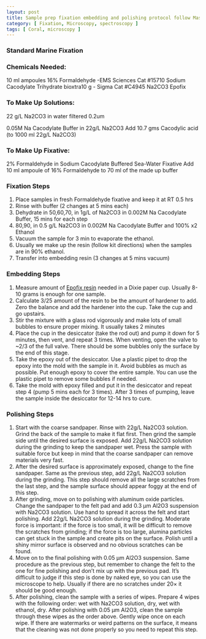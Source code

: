 ```yaml
---
layout: post
title: Sample prep fixation embedding and polishing protocol follow Mass et al 2017 PNAS
category: [ Fixation, Microscopy, spectroscopy ]
tags: [ Coral, microscopy ]
---
```


### Standard Marine Fixation
  
### Chemicals Needed:

10 ml ampoules 16% Formaldehyde -EMS Sciences Cat #15710
Sodium Cacodylate Trihydrate bioxtra10 g   - Sigma Cat #C4945 
Na2CO3
Epofix 

### To Make Up Solutions:

22 g/L Na2CO3 in water filtered 0.2um


0.05M Na Cacodylate Buffer in 22g/L Na2CO3
Add 10.7 gms Cacodylic acid (to 1000 ml 22g/L Na2CO3)

### To Make Up Fixative:

2% Formaldehyde in Sodium Cacodylate Buffered Sea-Water Fixative
Add 10 ml ampoule of 16% Formaldehyde to 70 ml of the made up buffer 


### Fixation Steps

1.	Place samples in fresh Formaldehyde fixative and keep it at RT 0.5 hrs
2.	Rinse with buffer (2 changes at 5 mins each)
3.	Dehydrate in 50,60,70, in 1g/L of Na2CO3 in 0.002M Na Cacodylate Buffer, 15 mins for each step
4.	80,90, in 0.5 g/L Na2CO3 in 0.002M Na Cacodylate Buffer  and 100% x2 Ethanol
5.	Vacuum the sample for 3 min to evaporate the ethanol.
6.	Usually we make up the resin (follow kit directions) when the samples are in 90% ethanol. 
7.	Transfer into embedding resin  (3 changes at 5 mins vacuum)

### Embedding Steps

1.	Measure amount of [Epofix resin](https://www.agarscientific.com/epofix)  needed in a Dixie paper cup. Usually 8-10 grams is enough for one sample. 
2.	Calculate 3/25 amount of the resin to be the amount of hardener to add. Zero the balance and add the hardener into the cup. Take the cup and go upstairs.
3.	Stir the mixture with a glass rod vigorously and make lots of small bubbles to ensure proper mixing. It usually takes 2 minutes
4.	Place the cup in the desiccator (take the rod out) and pump it down for 5 minutes, then vent, and repeat 3 times. When venting, open the valve to ~2/3 of the full valve. There should be some bubbles only the surface by the end of this stage.
5.	Take the epoxy out of the desiccator. Use a plastic pipet to drop the epoxy into the mold with the sample in it. Avoid bubbles as much as possible. Put enough epoxy to cover the entire sample. You can use the plastic pipet to remove some bubbles if needed. 
6.	Take the mold with epoxy filled and put it in the desiccator and repeat step 4 (pump 5 mins each for 3 times). After 3 times of pumping, leave the sample inside the desiccator for 12-14 hrs to cure.

### Polishing Steps

1.	Start with the coarse sandpaper. Rinse with 22g/L Na2CO3 solution. Grind the back of the sample to make it flat first. Then grind the sample side until the desired surface is exposed. Add 22g/L Na2CO3 solution during the grinding to keep the sandpaper wet. Press the sample with suitable force but keep in mind that the coarse sandpaper can remove materials very fast.
2.	After the desired surface is approximately exposed, change to the fine sandpaper. Same as the previous step, add 22g/L Na2CO3 solution during the grinding. This step should remove all the large scratches from the last step, and the sample surface should appear foggy at the end of this step.
3.	After grinding, move on to polishing with aluminum oxide particles. Change the sandpaper to the felt pad and add 0.3 µm Al2O3 suspension with Na2CO3 solution. Use hand to spread it across the felt and start polishing. Add 22g/L Na2CO3 solution during the grinding. Moderate force is important: if the force is too small, it will be difficult to remove the scratches from grinding; if the force is too large, alumina particles can get stuck in the sample and create pits on the surface. Polish until a shiny mirror surface is observed and no obvious scratches can be found.
4.	Move on to the final polishing with 0.05 µm Al2O3 suspension. Same procedure as the previous step, but remember to change the felt to the one for fine polishing and don’t mix up with the previous pad. It’s difficult to judge if this step is done by naked eye, so you can use the microscope to help. Usually if there are no scratches under 20× it should be good enough.
5.	After polishing, clean the sample with a series of wipes. Prepare 4 wipes with the following order: wet with Na2CO3 solution, dry, wet with ethanol, dry. After polishing with 0.05 µm Al2O3, clean the sample through these wipes as the order above. Gently wipe once on each wipe. If there are watermarks or weird patterns on the surface, it means that the cleaning was not done properly so you need to repeat this step.




